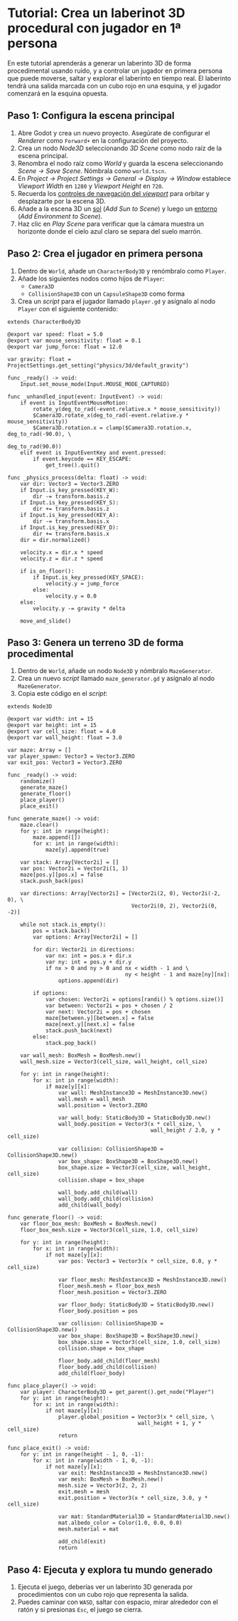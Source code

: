 # Tutorial: Crea un laberinot 3D procedural con jugador en 1ª persona

En este tutorial aprenderás a generar un laberinto 3D de forma procedimental usando ruido, y a controlar un jugador en primera persona que puede moverse, saltar y explorar el laberinto en tiempo real. El laberinto tendrá una salida marcada con un cubo rojo en una esquina, y el jugador comenzará en la esquina opuesta.

## Paso 1: Configura la escena principal

1. Abre Godot y crea un nuevo proyecto. Asegúrate de configurar el _Renderer_ como `Forward+` en la configuración del proyecto.
2. Crea un nodo _Node3D_ seleccionando _3D Scene_ como nodo raíz de la escena principal.
3. Renombra el nodo raíz como _World_ y guarda la escena seleccionando _Scene → Save Scene_. Nómbrala como `world.tscn`.
4. En _Project → Project Settings → General → Display → Window_ establece _Viewport Width_ en `1280` y _Viewport Height_ en `720`.
5. Recuerda los [controles de navegación del _viewport_][T01] para orbitar y desplazarte por la escena 3D.
6. Añade a la escena 3D un [sol][T02] (_Add Sun to Scene_) y luego un [entorno][T03] (_Add Environment to Scene_).
7. Haz clic en _Play Scene_ para verificar que la cámara muestra un horizonte donde el cielo azul claro se separa del suelo marrón.

[T01]: https://github.com/milq/milq.github.io/blob/master/cursos/godot/tutorials/3d_viewport_navigation_controls.md
[T02]: https://raw.githubusercontent.com/milq/milq.github.io/refs/heads/master/cursos/godot/images/add_sun_to_scene.png
[T03]: https://raw.githubusercontent.com/milq/milq.github.io/refs/heads/master/cursos/godot/images/add_environment_to_scene.png

## Paso 2: Crea el jugador en primera persona

1. Dentro de `World`, añade un `CharacterBody3D` y renómbralo como `Player`.
2. Añade los siguientes nodos como hijos de `Player`:
   - `Camera3D`
   - `CollisionShape3D` con un `CapsuleShape3D` como forma
4. Crea un _script_ para el jugador llamado `player.gd` y asígnalo al nodo `Player` con el siguiente contenido:

```gdscript
extends CharacterBody3D

@export var speed: float = 5.0
@export var mouse_sensitivity: float = 0.1
@export var jump_force: float = 12.0

var gravity: float = ProjectSettings.get_setting("physics/3d/default_gravity")

func _ready() -> void:
    Input.set_mouse_mode(Input.MOUSE_MODE_CAPTURED)

func _unhandled_input(event: InputEvent) -> void:
    if event is InputEventMouseMotion:
        rotate_y(deg_to_rad(-event.relative.x * mouse_sensitivity))
        $Camera3D.rotate_x(deg_to_rad(-event.relative.y * mouse_sensitivity))
        $Camera3D.rotation.x = clamp($Camera3D.rotation.x, deg_to_rad(-90.0), \
                                                           deg_to_rad(90.0))
    elif event is InputEventKey and event.pressed:
        if event.keycode == KEY_ESCAPE:
            get_tree().quit()

func _physics_process(delta: float) -> void:
    var dir: Vector3 = Vector3.ZERO
    if Input.is_key_pressed(KEY_W):
        dir -= transform.basis.z
    if Input.is_key_pressed(KEY_S):
        dir += transform.basis.z
    if Input.is_key_pressed(KEY_A):
        dir -= transform.basis.x
    if Input.is_key_pressed(KEY_D):
        dir += transform.basis.x
    dir = dir.normalized()

    velocity.x = dir.x * speed
    velocity.z = dir.z * speed

    if is_on_floor():
        if Input.is_key_pressed(KEY_SPACE):
            velocity.y = jump_force
        else:
            velocity.y = 0.0
    else:
        velocity.y -= gravity * delta

    move_and_slide()
```

## Paso 3: Genera un terreno 3D de forma procedimental

1. Dentro de `World`, añade un nodo `Node3D` y nómbralo `MazeGenerator`.
2. Crea un nuevo _script_ llamado `maze_generator.gd` y asígnalo al nodo `MazeGenerator`.
3. Copia este código en el _script_:

```gdscript
extends Node3D

@export var width: int = 15
@export var height: int = 15
@export var cell_size: float = 4.0
@export var wall_height: float = 3.0

var maze: Array = []
var player_spawn: Vector3 = Vector3.ZERO
var exit_pos: Vector3 = Vector3.ZERO

func _ready() -> void:
    randomize()
    generate_maze()
    generate_floor()
    place_player()
    place_exit()

func generate_maze() -> void:
    maze.clear()
    for y: int in range(height):
        maze.append([])
        for x: int in range(width):
            maze[y].append(true)

    var stack: Array[Vector2i] = []
    var pos: Vector2i = Vector2i(1, 1)
    maze[pos.y][pos.x] = false
    stack.push_back(pos)

    var directions: Array[Vector2i] = [Vector2i(2, 0), Vector2i(-2, 0), \
                                       Vector2i(0, 2), Vector2i(0, -2)]

    while not stack.is_empty():
        pos = stack.back()
        var options: Array[Vector2i] = []

        for dir: Vector2i in directions:
            var nx: int = pos.x + dir.x
            var ny: int = pos.y + dir.y
            if nx > 0 and ny > 0 and nx < width - 1 and \
                                     ny < height - 1 and maze[ny][nx]:
                options.append(dir)

        if options:
            var chosen: Vector2i = options[randi() % options.size()]
            var between: Vector2i = pos + chosen / 2
            var next: Vector2i = pos + chosen
            maze[between.y][between.x] = false
            maze[next.y][next.x] = false
            stack.push_back(next)
        else:
            stack.pop_back()

    var wall_mesh: BoxMesh = BoxMesh.new()
    wall_mesh.size = Vector3(cell_size, wall_height, cell_size)

    for y: int in range(height):
        for x: int in range(width):
            if maze[y][x]:
                var wall: MeshInstance3D = MeshInstance3D.new()
                wall.mesh = wall_mesh
                wall.position = Vector3.ZERO

                var wall_body: StaticBody3D = StaticBody3D.new()
                wall_body.position = Vector3(x * cell_size, \
                                             wall_height / 2.0, y * cell_size)

                var collision: CollisionShape3D = CollisionShape3D.new()
                var box_shape: BoxShape3D = BoxShape3D.new()
                box_shape.size = Vector3(cell_size, wall_height, cell_size)
                collision.shape = box_shape

                wall_body.add_child(wall)
                wall_body.add_child(collision)
                add_child(wall_body)

func generate_floor() -> void:
    var floor_box_mesh: BoxMesh = BoxMesh.new()
    floor_box_mesh.size = Vector3(cell_size, 1.0, cell_size)

    for y: int in range(height):
        for x: int in range(width):
            if not maze[y][x]:
                var pos: Vector3 = Vector3(x * cell_size, 0.0, y * cell_size)

                var floor_mesh: MeshInstance3D = MeshInstance3D.new()
                floor_mesh.mesh = floor_box_mesh
                floor_mesh.position = Vector3.ZERO

                var floor_body: StaticBody3D = StaticBody3D.new()
                floor_body.position = pos

                var collision: CollisionShape3D = CollisionShape3D.new()
                var box_shape: BoxShape3D = BoxShape3D.new()
                box_shape.size = Vector3(cell_size, 1.0, cell_size)
                collision.shape = box_shape

                floor_body.add_child(floor_mesh)
                floor_body.add_child(collision)
                add_child(floor_body)

func place_player() -> void:
    var player: CharacterBody3D = get_parent().get_node("Player")
    for y: int in range(height):
        for x: int in range(width):
            if not maze[y][x]:
                player.global_position = Vector3(x * cell_size, \
                                         wall_height + 1, y * cell_size)
                return

func place_exit() -> void:
    for y: int in range(height - 1, 0, -1):
        for x: int in range(width - 1, 0, -1):
            if not maze[y][x]:
                var exit: MeshInstance3D = MeshInstance3D.new()
                var mesh: BoxMesh = BoxMesh.new()
                mesh.size = Vector3(2, 2, 2)
                exit.mesh = mesh
                exit.position = Vector3(x * cell_size, 3.0, y * cell_size)

                var mat: StandardMaterial3D = StandardMaterial3D.new()
                mat.albedo_color = Color(1.0, 0.0, 0.0)
                mesh.material = mat

                add_child(exit)
                return
```

## Paso 4: Ejecuta y explora tu mundo generado

1. Ejecuta el juego, deberías ver un laberinto 3D generada por procedimientos con un cubo rojo que representa la salida.
2. Puedes caminar con `WASD`, saltar con espacio, mirar alrededor con el ratón y si presionas `Esc`, el juego se cierra.
